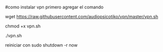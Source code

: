 #como instalar vpn
primero agregar el comando

wget https://raw.githubusercontent.com/audiopsicotiko/vpn/master/vpn.sh

chmod +x vpn.sh

./vpn.sh

reiniciar con sudo shutdown -r now
